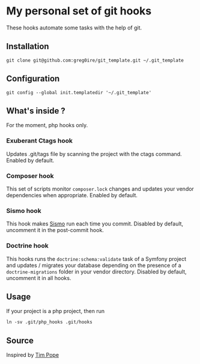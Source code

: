 # My personal set of git hooks

These hooks automate some tasks with the help of git.

## Installation

    git clone git@github.com:greg0ire/git_template.git ~/.git_template

## Configuration

    git config --global init.templatedir '~/.git_template'

## What's inside ?

For the moment, php hooks only.

### Exuberant Ctags hook

Updates .git/tags file by scanning the project with the ctags command.
Enabled by default.

### Composer hook

This set of scripts monitor `composer.lock` changes and updates your vendor
dependencies when appropriate. Enabled by default.

### Sismo hook

This hook makes [Sismo](http://sismo.sensiolabs.org/) run each time you commit.
Disabled by default, uncomment it in the post-commit hook.

### Doctrine hook

This hooks runs the `doctrine:schema:validate` task of a Symfony project and
updates / migrates your database depending on the presence of a
`doctrine-migrations` folder in your vendor directory.
Disabled by default, uncomment it in all hooks.

## Usage

If your project is a php project, then run

    ln -sv .git/php_hooks .git/hooks

## Source

Inspired by [Tim Pope](http://tbaggery.com/)
